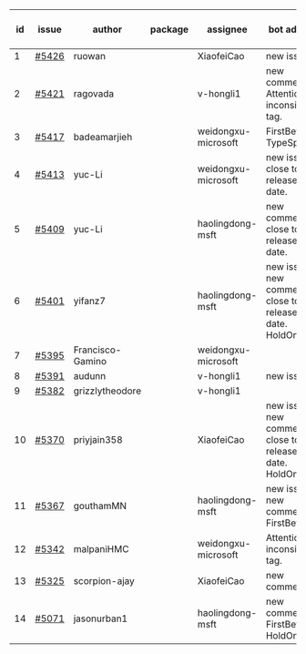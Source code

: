 | id | issue | author | package | assignee | bot advice | created date of issue | target release date | date from target |
| ------ | ------ | ------ | ------ | ------ | ------ | ------ | ------ | :-----: |
| 1 | [#5426](https://github.com/Azure/sdk-release-request/issues/5426) | ruowan |  | XiaofeiCao | new issue. | 08-16 | 08-23 |  |
| 2 | [#5421](https://github.com/Azure/sdk-release-request/issues/5421) | ragovada |  | v-hongli1 | new comment. Attention to inconsistent tag. | 08-13 | 08-23 |  |
| 3 | [#5417](https://github.com/Azure/sdk-release-request/issues/5417) | badeamarjieh |  | weidongxu-microsoft | FirstBeta. TypeSpec. | 08-12 | 09-26 |  |
| 4 | [#5413](https://github.com/Azure/sdk-release-request/issues/5413) | yuc-Li |  | weidongxu-microsoft | new issue. close to release date. | 08-08 | 08-22 | 2 |
| 5 | [#5409](https://github.com/Azure/sdk-release-request/issues/5409) | yuc-Li |  | haolingdong-msft | new comment. close to release date. | 08-08 | 08-22 | 2 |
| 6 | [#5401](https://github.com/Azure/sdk-release-request/issues/5401) | yifanz7 |  | haolingdong-msft | new issue. new comment. close to release date. HoldOn. | 08-07 | 08-22 | 2 |
| 7 | [#5395](https://github.com/Azure/sdk-release-request/issues/5395) | Francisco-Gamino |  | weidongxu-microsoft |  | 08-01 | fail to get. |  |
| 8 | [#5391](https://github.com/Azure/sdk-release-request/issues/5391) | audunn |  | v-hongli1 | new issue. | 07-31 | 08-23 |  |
| 9 | [#5382](https://github.com/Azure/sdk-release-request/issues/5382) | grizzlytheodore |  | v-hongli1 |  | 07-30 | 08-23 |  |
| 10 | [#5370](https://github.com/Azure/sdk-release-request/issues/5370) | priyjain358 |  | XiaofeiCao | new issue. new comment. close to release date. HoldOn. | 07-24 | 08-22 | 2 |
| 11 | [#5367](https://github.com/Azure/sdk-release-request/issues/5367) | gouthamMN |  | haolingdong-msft | new issue. new comment. FirstBeta. | 07-23 | 08-23 |  |
| 12 | [#5342](https://github.com/Azure/sdk-release-request/issues/5342) | malpaniHMC |  | weidongxu-microsoft | Attention to inconsistent tag. | 07-18 | 08-23 |  |
| 13 | [#5325](https://github.com/Azure/sdk-release-request/issues/5325) | scorpion-ajay |  | XiaofeiCao | new comment. | 07-09 | 08-23 |  |
| 14 | [#5071](https://github.com/Azure/sdk-release-request/issues/5071) | jasonurban1 |  | haolingdong-msft | new comment. FirstBeta. HoldOn. | 03-22 | 05-24 |  |
